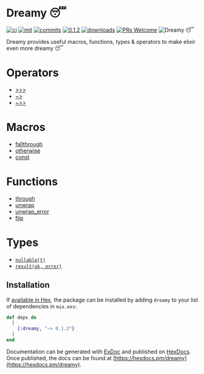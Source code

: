 # Dreamy 😴

[![ci](https://github.com/bwireman/dreamy/actions/workflows/elixir.yml/badge.svg?branch=main)](https://github.com/bwireman/dreamy/actions/workflows/elixir.yml)
[![mit](https://img.shields.io/github/license/bwireman/dreamy?color=brightgreen)](https://github.com/bwireman/dreamy/blob/main/LICENSE)
[![commits](https://img.shields.io/github/last-commit/bwireman/dreamy)](https://github.com/bwireman/dreamy/commit/main)
[![0.1.2](https://img.shields.io/hexpm/v/dreamy?color=brightgreen&style=flat)](https://hexdocs.pm/dreamy/readme.html)
[![downloads](https://img.shields.io/hexpm/dt/dreamy?color=brightgreen)](https://hex.pm/packages/dreamy/)
[![PRs Welcome](https://img.shields.io/badge/PRs-welcome-brightgreen)](http://makeapullrequest.com)
![Dreamy 😴](https://img.shields.io/badge/Dreamy%20%F0%9F%98%B4-blue)

Dreamy provides useful macros, functions, types & operators to make elixir even more dreamy 😴

# Operators

- [>>>](https://hexdocs.pm/dreamy/Dreamy.html#%3E%3E%3E/2)
- [~>](https://hexdocs.pm/dreamy/Dreamy.html#~%3E/2)
- [~>>](https://hexdocs.pm/dreamy/Dreamy.html#~%3E%3E/2)

# Macros

- [fallthrough](https://hexdocs.pm/dreamy/Dreamy.html#fallthrough/2)
- [otherwise](https://hexdocs.pm/dreamy/Dreamy.html#otherwise/3)
- [const](https://hexdocs.pm/dreamy/Dreamy.html#const/2)

# Functions

- [through](https://hexdocs.pm/dreamy/Dreamy.html#through/2)
- [unwrap](https://hexdocs.pm/dreamy/Dreamy.html#unwrap/1)
- [unwrap_error](https://hexdocs.pm/dreamy/Dreamy.html#unwrap_error/1)
- [flip](https://hexdocs.pm/dreamy/Dreamy.html#flip/1)

# Types

- [`nullable(t)`](https://hexdocs.pm/dreamy/Dreamy.Types.html#t:nullable/1)
- [`result(ok, error)`](https://hexdocs.pm/dreamy/Dreamy.Types.html#t:result/2)

## Installation

If [available in Hex](https://hex.pm/docs/publish), the package can be installed
by adding `dreamy` to your list of dependencies in `mix.exs`:

```elixir
def deps do
  [
    {:dreamy, "~> 0.1.2"}
  ]
end
```

Documentation can be generated with [ExDoc](https://github.com/elixir-lang/ex_doc)
and published on [HexDocs](https://hexdocs.pm). Once published, the docs can
be found at [https://hexdocs.pm/dreamy](https://hexdocs.pm/dreamy).
